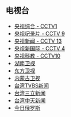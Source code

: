 ## 电视台
* [央视综合 - CCTV1](http://ivi.bupt.edu.cn/hls/cctv1hd.m3u8)
* [央视纪录片 - CCTV 9](http://39.134.66.66/PLTV/88888888/224/3221225519/index.m3u8)
* [央视新闻 - CCTV 13](http://39.134.66.66/PLTV/88888888/224/3221225812/index.m3u8)
* [央视新国际 - CCTV 4](http://39.134.66.66/PLTV/88888888/224/3221225797/index.m3u8)
* [央视科教 - CCTV10](http://117.169.120.140:8080/live/cctv-10/.m3u8)
* [湖南卫视](http://39.134.24.24/PLTV/88888888/224/3221225694/index.m3u8)
* [东方卫视](http://ivi.bupt.edu.cn/hls/dfhd.m3u8)
* [内蒙古卫视](http://live.m2oplus.nmtv.cn/1/playlist.m3u8)
* [台湾TVBS新闻](http://seb.sason.top/sc/tvbsxw_fhd.m3u8)
* [台湾三立新闻](http://seb.sason.top/sc/sllive_fhd.m3u8)
* [台湾中天新闻](http://seb.sason.top/sc/ztxw_fhd.m3u8)
* [今日俄罗斯](https://rt-news-gd.secure2.footprint.net/1103_2500Kb.m3u8)


<style>
section.page-header {
    display: none;    
}
</style>
<script>
    document.title = "电视";
</script>